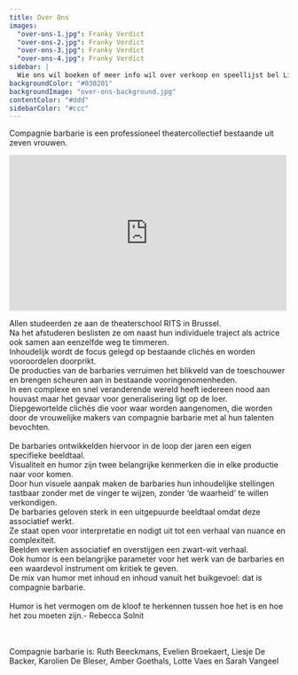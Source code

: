 ```yaml
---
title: Over Ons
images:
  "over-ons-1.jpg": Franky Verdict
  "over-ons-2.jpg": Franky Verdict
  "over-ons-3.jpg": Franky Verdict
  "over-ons-4.jpg": Franky Verdict
sidebar: |
  Wie ons wil boeken of meer info wil over verkoop en speellijst bel Liesje: <a href="tel:+32486903916">+32&nbsp;486&nbsp;90&nbsp;39 16</a> of neem rechtsreeks contact op met Thassos: <a href="tel:+3232350490">+32&nbsp;3&nbsp;235&nbsp;04&nbsp;90</a>.
backgroundColor: "#030201"
backgroundImage: "over-ons-background.jpg"
contentColor: "#ddd"
sidebarColor: "#ccc"
---
```

Compagnie barbarie is een professioneel theatercollectief bestaande uit zeven vrouwen.

<iframe src="https://player.vimeo.com/video/292324878?title=0&byline=0&portrait=0" width="500" height="281" frameborder="0" webkitallowfullscreen mozallowfullscreen allowfullscreen></iframe>


Allen studeerden ze aan de theaterschool RITS in Brussel.<br>
Na het afstuderen beslisten ze om naast hun individuele traject als actrice ook samen aan eenzelfde weg te timmeren.<br>
Inhoudelijk wordt de focus gelegd op bestaande clichés en worden vooroordelen doorprikt.<br>
De producties van de barbaries verruimen het blikveld van de toeschouwer en brengen scheuren aan in bestaande vooringenomenheden.<br>
In een complexe en snel veranderende wereld heeft iedereen nood aan houvast maar het gevaar voor generalisering ligt op de loer.<br>
Diepgewortelde clichés die voor waar worden aangenomen, die worden door de vrouwelijke makers van compagnie barbarie met al hun talenten bevochten.<br>
<br>
De barbaries ontwikkelden hiervoor in de loop der jaren een eigen specifieke beeldtaal.<br>
Visualiteit en humor zijn twee belangrijke kenmerken die in elke productie naar voor komen.<br>
Door hun visuele aanpak maken de barbaries hun inhoudelijke stellingen tastbaar zonder met de vinger te wijzen, zonder ‘de waarheid’ te willen verkondigen.<br>
De barbaries geloven sterk in een uitgepuurde beeldtaal omdat deze associatief werkt.<br>
Ze staat open voor interpretatie en nodigt uit tot een verhaal van nuance en complexiteit.<br>
Beelden werken associatief en overstijgen een zwart-wit verhaal.<br>
Ook humor is een belangrijke parameter voor het werk van de barbaries en een waardevol instrument om kritiek te geven.<br>
De mix van humor met inhoud en inhoud vanuit het buikgevoel: dat is compagnie barbarie.<br>
<br>
Humor is het vermogen om de kloof te herkennen tussen hoe het is en hoe het zou moeten zijn.- Rebecca Solnit<br>

<br>
<br>
Compagnie barbarie is: Ruth Beeckmans, Evelien Broekaert, Liesje De Backer, Karolien De Bleser, Amber Goethals, Lotte Vaes en Sarah Vangeel




